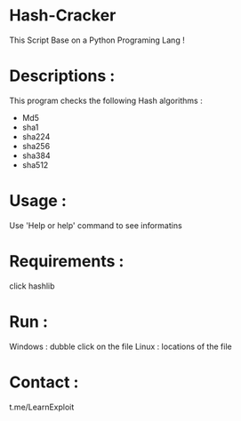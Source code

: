 # Hash-Cracker
This Script Base on a Python Programing Lang !
# Descriptions : 
This program checks the following Hash algorithms : 
- Md5 
- sha1
- sha224
- sha256
- sha384
- sha512

# Usage :
Use 'Help or help' command to see informatins

# Requirements :
click
hashlib

# Run :
Windows : dubble click on the file
Linux : locations of the file

# Contact :
t.me/LearnExploit


